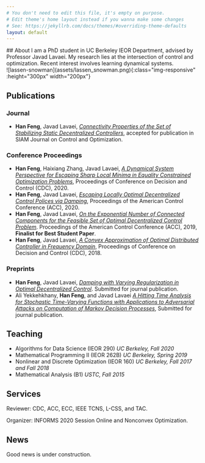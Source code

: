 ```yaml
---
# You don't need to edit this file, it's empty on purpose.
# Edit theme's home layout instead if you wanna make some changes
# See: https://jekyllrb.com/docs/themes/#overriding-theme-defaults
layout: default
---
```


<link rel="stylesheet" href="/assets/css/site.css">

<div class="container">
<div class="row">
<div class="col-8">
## About 
I am a PhD student in UC Berkeley IEOR Department, advised by Professor Javad Lavaei. My research lies at the intersection of control and optimization. Recent interest involves learning dynamical systems. 
</div>
<div class="col-4">
![lassen-snowman](assets/lassen_snowman.png){:class="img-responsive" :height="300px" width="200px"} 
</div>
</div> 
</div>


##  Publications 

### Journal 
+ **Han Feng**, Javad Lavaei, [*Connectivity Properties of the Set of Stabilizing Static Decentralized Controllers*](https://epubs.siam.org/doi/abs/10.1137/19M123765X), accepted for publication in SIAM Journal on Control and Optimization. 

### Conference Proceedings 
+  **Han Feng**, Haixiang Zhang, Javad Lavaei, [*A Dynamical System Perspective for Escaping Sharp Local Minima in Equality Constrained Optimization Problems*](https://lavaei.ieor.berkeley.edu/sharp_escape_2020_1.pdf), Proceedings of Conference on Decision and Control (CDC), 2020.
+  **Han Feng**, Javad Lavaei, [*Escaping Locally Optimal Decentralized Control Polices via Damping*](https://ieeexplore.ieee.org/abstract/document/9147961/), Proceedings of the American Control Conference (ACC), 2020.
+  **Han Feng**, Javad Lavaei, [*On the Exponential Number of Connected Components for the Feasible Set of Optimal Decentralized Control Problem*](https://ieeexplore.ieee.org/abstract/document/8814952). Proceedings of the American Control Conference (ACC), 2019, **Finalist for Best Student Paper**. 
+  **Han Feng**, Javad Lavaei, [*A Convex Approximation of Optimal Distributed Controller in Frequency Domain*](https://ieeexplore.ieee.org/abstract/document/8618977), Proceedings of Conference on Decision and Control (CDC), 2018.


### Preprints
+ **Han Feng**, Javad Lavaei, [*Damping with Varying Regularization in Optimal Decentralized Control*](http://www.ieor.berkeley.edu/~lavaei/ODC_hom_2019_2.pdf). Submitted for journal publication.
+ Ali Yekkehkhany, **Han Feng**, and Javad Lavaei [*A Hitting Time Analysis for Stochastic Time-Varying Functions with Applications to Adversarial Attacks on Computation of Markov Decision Processes*](http://www.ieor.berkeley.edu/~lavaei/Hitting_Time_2020_2.pdf), Submitted for journal publication.

## Teaching 
+ Algorithms for Data Science (IEOR 290) *UC Berkeley, Fall 2020*
+ Mathematical Programming II (IEOR 262B) *UC Berkeley, Spring 2019*
+ Nonlinear and Discrete Optimization (IEOR 160) *UC Berkeley, Fall 2017 and Fall 2018*
+ Mathematical Analysis (B1) *USTC, Fall 2015*

## Services
Reviewer: CDC, ACC, ECC, IEEE TCNS, L-CSS, and TAC. 

Organizer: INFORMS 2020 Session Online and Nonconvex Optimization. 

##  News
Good news is under construction. 
